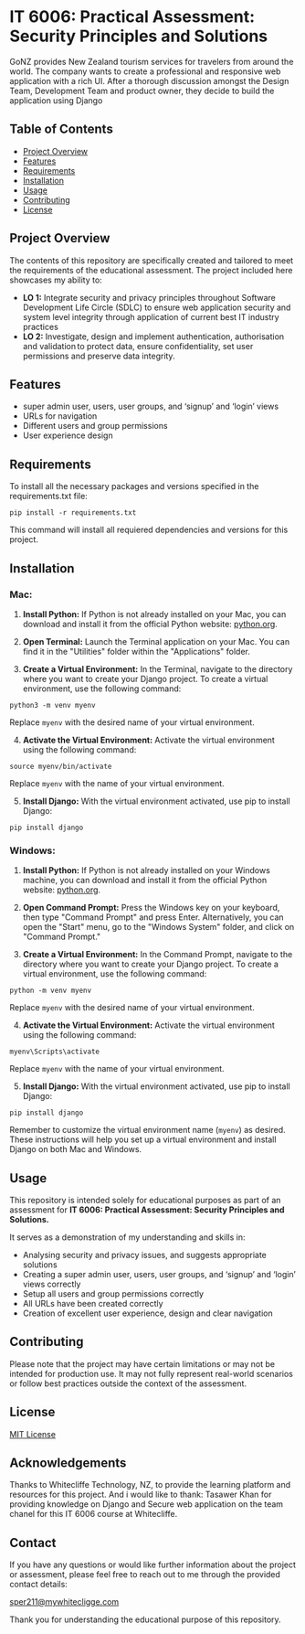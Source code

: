 # IT 6006: Practical Assessment: Security Principles and Solutions

GoNZ provides New Zealand tourism services for travelers from around the world. The company wants to create a professional and responsive web application with a rich UI. After a thorough discussion amongst the Design Team, Development Team and product owner, they decide to build the application using Django

## Table of Contents

- [Project Overview](#project-overview)
- [Features](#features)
- [Requirements](#requirements)
- [Installation](#installation)
- [Usage](#usage)
- [Contributing](#contributing)
- [License](#license)

## Project Overview

The contents of this repository are specifically created and tailored to meet the requirements of the educational assessment. The project included here showcases my ability to:

- **LO 1:** Integrate security and privacy principles throughout Software Development Life Circle (SDLC) to ensure web application security and system level integrity through application of current best IT industry practices
- **LO 2:** Investigate, design and implement authentication, authorisation and validation to protect data, ensure confidentiality, set user permissions and preserve data integrity.

## Features

- super admin user, users, user groups, and ‘signup’ and ‘login’ views
- URLs for navigation
- Different users and group permissions
- User experience design

## Requirements

To install all the necessary packages and versions specified in the requirements.txt file:

```
pip install -r requirements.txt
```

This command will install all requiered dependencies and versions for this project.

## Installation

### Mac:

1. **Install Python:** If Python is not already installed on your Mac, you can download and install it from the official Python website: [python.org](https://www.python.org/downloads/).

2. **Open Terminal:** Launch the Terminal application on your Mac. You can find it in the "Utilities" folder within the "Applications" folder.

3. **Create a Virtual Environment:** In the Terminal, navigate to the directory where you want to create your Django project. To create a virtual environment, use the following command:

```
python3 -m venv myenv
```

Replace `myenv` with the desired name of your virtual environment.

4. **Activate the Virtual Environment:** Activate the virtual environment using the following command:

```
source myenv/bin/activate
```

Replace `myenv` with the name of your virtual environment.

5. **Install Django:** With the virtual environment activated, use pip to install Django:

```
pip install django
```

### Windows:

1. **Install Python:** If Python is not already installed on your Windows machine, you can download and install it from the official Python website: [python.org](https://www.python.org/downloads/).

2. **Open Command Prompt:** Press the Windows key on your keyboard, then type "Command Prompt" and press Enter. Alternatively, you can open the "Start" menu, go to the "Windows System" folder, and click on "Command Prompt."

3. **Create a Virtual Environment:** In the Command Prompt, navigate to the directory where you want to create your Django project. To create a virtual environment, use the following command:

```
python -m venv myenv
```

Replace `myenv` with the desired name of your virtual environment.

4. **Activate the Virtual Environment:** Activate the virtual environment using the following command:

```
myenv\Scripts\activate
```

Replace `myenv` with the name of your virtual environment.

5. **Install Django:** With the virtual environment activated, use pip to install Django:

```
pip install django
```

Remember to customize the virtual environment name (`myenv`) as desired.
These instructions will help you set up a virtual environment and install Django on both Mac and Windows.

## Usage

This repository is intended solely for educational purposes as part of an assessment for **IT 6006: Practical Assessment: Security Principles and Solutions.**

It serves as a demonstration of my understanding and skills in:

- Analysing security and privacy issues, and suggests appropriate solutions
- Creating a super admin user, users, user groups, and ‘signup’ and ‘login’ views correctly
- Setup all users and group permissions correctly
- All URLs have been created correctly
- Creation of excellent user experience, design and clear navigation

## Contributing

Please note that the project may have certain limitations or may not be intended for production use. It may not fully represent real-world scenarios or follow best practices outside the context of the assessment.

## License

[MIT License](https://opensource.org/licenses/MIT)

## Acknowledgements

Thanks to Whitecliffe Technology, NZ, to provide the learning platform and resources for this project.
And i would like to thank: Tasawer Khan for providing knowledge on Django and Secure web application on the team chanel for this IT 6006 course at Whitecliffe.

## Contact

If you have any questions or would like further information about the project or assessment, please feel free to reach out to me through the provided contact details:

sper211@mywhitecligge.com

Thank you for understanding the educational purpose of this repository.
